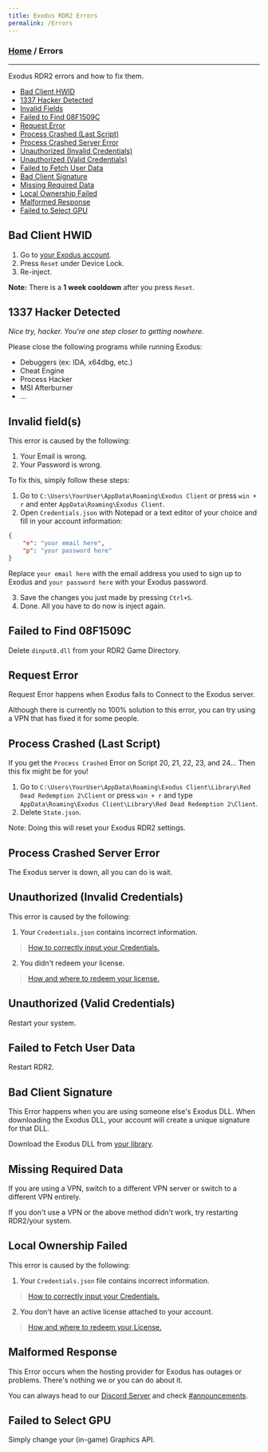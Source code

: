 ```yaml
---
title: Exodus RDR2 Errors
permalink: /Errors
---
```

### [Home](../index.md) / Errors
---
Exodus RDR2 errors and how to fix them.
- [Bad Client HWID](#bad-client-hwid)
- [1337 Hacker Detected](#1337-hacker-detected)
- [Invalid Fields](#invalid-fields)
- [Failed to Find 08F1509C](#failed-to-find-08f1509c)
- [Request Error](#request-error)
- [Process Crashed (Last Script)](#process-crashed-last-script)
- [Process Crashed Server Error](#process-crashed-server-error)
- [Unauthorized (Invalid Credentials)](#unauthorized-invalid-credentials)
- [Unauthorized (Valid Credentials)](#unauthorized-valid-credentials)
- [Failed to Fetch User Data](#failed-to-fetch-user-data)
- [Bad Client Signature](#bad-client-signature)
- [Missing Required Data](#missing-required-data)
- [Local Ownership Failed](#local-ownership-failed)
- [Malformed Response](#malformed-response)
- [Failed to Select GPU](#failed-to-select-gpu)

## Bad Client HWID
1. Go to [your Exodus account](https://exodusmenu.com/account).
2. Press `Reset` under Device Lock.
3. Re-inject.

**Note:** There is a **1 week cooldown** after you press `Reset`.

## 1337 Hacker Detected
*Nice try, hacker. You're one step closer to getting nowhere.*

Please close the following programs while running Exodus:
- Debuggers (ex: IDA, x64dbg, etc.)
- Cheat Engine
- Process Hacker
- MSI Afterburner
- ...

## Invalid field(s)
This error is caused by the following:
1. Your Email is wrong.
2. Your Password is wrong.

To fix this, simply follow these steps:
1. Go to `C:\Users\YourUser\AppData\Roaming\Exodus Client` or press `win + r` and enter `AppData\Roaming\Exodus Client`.
2. Open `Credentials.json` with Notepad or a text editor of your choice and fill in your account information:
```json
{
    "e": "your email here",
    "p": "your password here"
}
```
Replace `your email here` with the email address you used to sign up to Exodus and `your password here` with your Exodus password.

3. Save the changes you just made by pressing `Ctrl+S`.
4. Done. All you have to do now is inject again.

## Failed to Find 08F1509C
Delete `dinput8.dll` from your RDR2 Game Directory.

## Request Error
Request Error happens when Exodus fails to Connect to the Exodus server.

Although there is currently no 100% solution to this error, you can try using a VPN that has fixed it for some people.

## Process Crashed (Last Script)
If you get the `Process Crashed` Error on Script 20, 21, 22, 23, and 24... Then this fix might be for you!
1. Go to `C:\Users\YourUser\AppData\Roaming\Exodus Client\Library\Red Dead Redemption 2\Client` or press `win + r` and type `AppData\Roaming\Exodus Client\Library\Red Dead Redemption 2\Client`.
2. Delete `State.json`.

Note: Doing this will reset your Exodus RDR2 settings.

## Process Crashed Server Error
The Exodus server is down, all you can do is wait.

## Unauthorized (Invalid Credentials)
This error is caused by the following:
1. Your `Credentials.json` contains incorrect information.
> [How to correctly input your Credentials.](#invalid-fields)
2. You didn't redeem your license.
> [How and where to redeem your license.](FAQ.md#how-and-where-do-i-redeem-my-license)

## Unauthorized (Valid Credentials)
Restart your system.

## Failed to Fetch User Data
Restart RDR2.

## Bad Client Signature
This Error happens when you are using someone else's Exodus DLL. When downloading the Exodus DLL, your account will create a unique signature for that DLL.

Download the Exodus DLL from [your library](https://exodusmenu.com/account/library).

## Missing Required Data
If you are using a VPN, switch to a different VPN server or switch to a different VPN entirely.

If you don't use a VPN or the above method didn't work, try restarting RDR2/your system.

## Local Ownership Failed
This error is caused by the following:
1. Your `Credentials.json` file contains incorrect information.
> [How to correctly input your Credentials.](#invalid-fields)
2. You don't have an active license attached to your account. 
> [How and where to redeem your License.](FAQ.md#how-and-where-do-i-redeem-my-license)

## Malformed Response
This Error occurs when the hosting provider for Exodus has outages or problems. There's nothing we or you can do about it.

You can always head to our [Discord Server](https://discord.gg/YVWGTt87E8) and check [#announcements](https://discord.com/channels/1035943230467997836/1037813684774391808).

## Failed to Select GPU
Simply change your (in-game) Graphics API.

